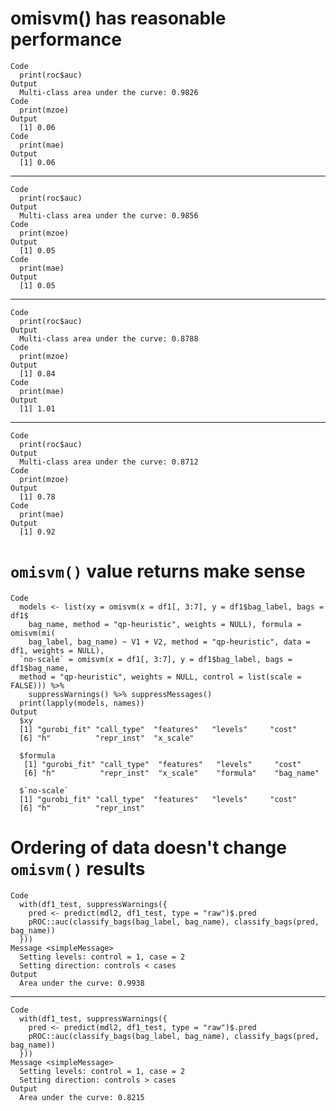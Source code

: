 # omisvm() has reasonable performance

    Code
      print(roc$auc)
    Output
      Multi-class area under the curve: 0.9826
    Code
      print(mzoe)
    Output
      [1] 0.06
    Code
      print(mae)
    Output
      [1] 0.06

---

    Code
      print(roc$auc)
    Output
      Multi-class area under the curve: 0.9856
    Code
      print(mzoe)
    Output
      [1] 0.05
    Code
      print(mae)
    Output
      [1] 0.05

---

    Code
      print(roc$auc)
    Output
      Multi-class area under the curve: 0.8788
    Code
      print(mzoe)
    Output
      [1] 0.84
    Code
      print(mae)
    Output
      [1] 1.01

---

    Code
      print(roc$auc)
    Output
      Multi-class area under the curve: 0.8712
    Code
      print(mzoe)
    Output
      [1] 0.78
    Code
      print(mae)
    Output
      [1] 0.92

# `omisvm()` value returns make sense

    Code
      models <- list(xy = omisvm(x = df1[, 3:7], y = df1$bag_label, bags = df1$
        bag_name, method = "qp-heuristic", weights = NULL), formula = omisvm(mi(
        bag_label, bag_name) ~ V1 + V2, method = "qp-heuristic", data = df1, weights = NULL),
      `no-scale` = omisvm(x = df1[, 3:7], y = df1$bag_label, bags = df1$bag_name,
      method = "qp-heuristic", weights = NULL, control = list(scale = FALSE))) %>%
        suppressWarnings() %>% suppressMessages()
      print(lapply(models, names))
    Output
      $xy
      [1] "gurobi_fit" "call_type"  "features"   "levels"     "cost"      
      [6] "h"          "repr_inst"  "x_scale"   
      
      $formula
       [1] "gurobi_fit" "call_type"  "features"   "levels"     "cost"      
       [6] "h"          "repr_inst"  "x_scale"    "formula"    "bag_name"  
      
      $`no-scale`
      [1] "gurobi_fit" "call_type"  "features"   "levels"     "cost"      
      [6] "h"          "repr_inst" 
      

# Ordering of data doesn't change `omisvm()` results

    Code
      with(df1_test, suppressWarnings({
        pred <- predict(mdl2, df1_test, type = "raw")$.pred
        pROC::auc(classify_bags(bag_label, bag_name), classify_bags(pred, bag_name))
      }))
    Message <simpleMessage>
      Setting levels: control = 1, case = 2
      Setting direction: controls < cases
    Output
      Area under the curve: 0.9938

---

    Code
      with(df1_test, suppressWarnings({
        pred <- predict(mdl2, df1_test, type = "raw")$.pred
        pROC::auc(classify_bags(bag_label, bag_name), classify_bags(pred, bag_name))
      }))
    Message <simpleMessage>
      Setting levels: control = 1, case = 2
      Setting direction: controls > cases
    Output
      Area under the curve: 0.8215

